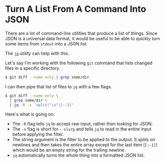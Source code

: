 # Turn A List From A Command Into JSON

There are a lot of command-line utilities that produce a list of things. Since
JSON is a universal data format, it would be useful to be able to quickly turn
some items from `stdout` into a JSON list.

The [`jq`](https://jqlang.github.io/jq/) utility can help with this.

Let's say I'm working with the following `git` command that lists changed files
in a specific directory.

```bash
$ git diff --name-only | grep some/dir
```

I can then pipe that list of files to `jq` with a few flags.

```bash
$ git diff --name-only \
  | grep some/dir \
  | jq -R -s 'split("\n")[:-1]'
```

Here's what is going on:

- The `-R` flag tells `jq` to accept raw input, rather than looking for JSON.
- The `-s` flag is short for `--slurp` and tells `jq` to read in the entire
  input before applying the filter.
- The string argument is the filter to be applied to the output. It splits on
  newlines and then takes the entire array except for the last item (`[:-1]`)
  which would be an empty string for the trailing newline.
- `jq` automatically turns the whole thing into a formatted JSON list.
